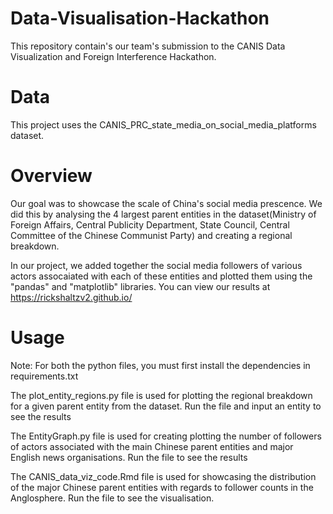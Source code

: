 # Data-Visualisation-Hackathon
This repository contain's our team's submission to the CANIS Data Visualization and Foreign Interference Hackathon.

# Data
This project uses the CANIS_PRC_state_media_on_social_media_platforms dataset.

# Overview
Our goal was to showcase the scale of China's social media prescence. We did this by analysing the 4 largest parent entities in the dataset(Ministry of Foreign Affairs, Central Publicity Department, State Council, Central Committee of the Chinese Communist Party) and creating a regional breakdown.

In our project, we added together the social media followers of various actors assocaiated with each of these entities and plotted them using the "pandas" and "matplotlib" libraries.
You can view our results at https://rickshaltzv2.github.io/

# Usage
Note: For both the python files, you must first install the dependencies in requirements.txt

The plot_entity_regions.py file is used for plotting the regional breakdown for a given parent entity from the dataset. Run the file and input an entity to see the results

The EntityGraph.py file is used for creating plotting the number of followers of actors associated with the main Chinese parent entities and major English news organisations. Run the file to see the results

The CANIS_data_viz_code.Rmd file is used for showcasing the distribution of the major Chinese parent entities with regards to follower counts in the Anglosphere. Run the file to see the visualisation.

